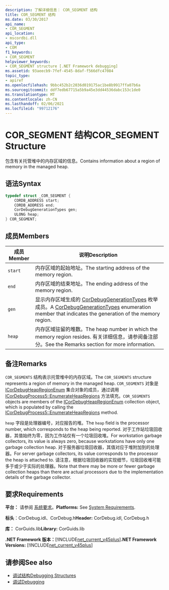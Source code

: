 ```yaml
---
description: 了解详细信息： COR_SEGMENT 结构
title: COR_SEGMENT 结构
ms.date: 03/30/2017
api_name:
- COR_SEGMENT
api_location:
- mscordbi.dll
api_type:
- COM
f1_keywords:
- COR_SEGMENT
helpviewer_keywords:
- COR_SEGMENT structure [.NET Framework debugging]
ms.assetid: 93aeecb9-7fef-4545-8daf-f566dfc47084
topic_type:
- apiref
ms.openlocfilehash: 9bbc452b2c2036d019175ac1be8b9917ffa07b6a
ms.sourcegitcommit: ddf7edb67715a5b9a45e3dd44536dabc153c1de0
ms.translationtype: MT
ms.contentlocale: zh-CN
ms.lasthandoff: 02/06/2021
ms.locfileid: "99712176"
---
```

# <a name="cor_segment-structure"></a><span data-ttu-id="7bed4-103">COR_SEGMENT 结构</span><span class="sxs-lookup"><span data-stu-id="7bed4-103">COR_SEGMENT Structure</span></span>

<span data-ttu-id="7bed4-104">包含有关托管堆中的内存区域的信息。</span><span class="sxs-lookup"><span data-stu-id="7bed4-104">Contains information about a region of memory in the managed heap.</span></span>  
  
## <a name="syntax"></a><span data-ttu-id="7bed4-105">语法</span><span class="sxs-lookup"><span data-stu-id="7bed4-105">Syntax</span></span>  
  
```cpp  
typedef struct _COR_SEGMENT {  
    CORDB_ADDRESS start;
    CORDB_ADDRESS end;
    CorDebugGenerationTypes gen;
    ULONG heap;
} COR_SEGMENT;  
```  
  
## <a name="members"></a><span data-ttu-id="7bed4-106">成员</span><span class="sxs-lookup"><span data-stu-id="7bed4-106">Members</span></span>  
  
|<span data-ttu-id="7bed4-107">成员</span><span class="sxs-lookup"><span data-stu-id="7bed4-107">Member</span></span>|<span data-ttu-id="7bed4-108">说明</span><span class="sxs-lookup"><span data-stu-id="7bed4-108">Description</span></span>|  
|------------|-----------------|  
|`start`|<span data-ttu-id="7bed4-109">内存区域的起始地址。</span><span class="sxs-lookup"><span data-stu-id="7bed4-109">The starting address of the memory region.</span></span>|  
|`end`|<span data-ttu-id="7bed4-110">内存区域的结束地址。</span><span class="sxs-lookup"><span data-stu-id="7bed4-110">The ending address of the memory region.</span></span>|  
|`gen`|<span data-ttu-id="7bed4-111">显示内存区域生成的 [CorDebugGenerationTypes](cordebuggenerationtypes-enumeration.md) 枚举成员。</span><span class="sxs-lookup"><span data-stu-id="7bed4-111">A [CorDebugGenerationTypes](cordebuggenerationtypes-enumeration.md) enumeration member that indicates the generation of the memory region.</span></span>|  
|`heap`|<span data-ttu-id="7bed4-112">内存区域驻留的堆数。</span><span class="sxs-lookup"><span data-stu-id="7bed4-112">The heap number in which the memory region resides.</span></span> <span data-ttu-id="7bed4-113">有关详细信息，请参阅备注部分。</span><span class="sxs-lookup"><span data-stu-id="7bed4-113">See the Remarks section for more information.</span></span>|  
  
## <a name="remarks"></a><span data-ttu-id="7bed4-114">备注</span><span class="sxs-lookup"><span data-stu-id="7bed4-114">Remarks</span></span>  

 <span data-ttu-id="7bed4-115">`COR_SEGMENTS` 结构表示托管堆中的内存区域。</span><span class="sxs-lookup"><span data-stu-id="7bed4-115">The `COR_SEGMENTS` structure represents a region of memory in the managed heap.</span></span>  <span data-ttu-id="7bed4-116">`COR_SEGMENTS` 对象是 [ICorDebugHeapRegionEnum](icordebugheapsegmentenum-interface.md) 集合对象的成员，通过调用 [ICorDebugProcess5::EnumerateHeapRegions](icordebugprocess5-enumerateheapregions-method.md) 方法填充。</span><span class="sxs-lookup"><span data-stu-id="7bed4-116">`COR_SEGMENTS` objects are members of the [ICorDebugHeapRegionEnum](icordebugheapsegmentenum-interface.md) collection object, which is populated by calling the [ICorDebugProcess5::EnumerateHeapRegions](icordebugprocess5-enumerateheapregions-method.md) method.</span></span>  
  
 <span data-ttu-id="7bed4-117">`heap` 字段是处理器编号，对应报告的堆。</span><span class="sxs-lookup"><span data-stu-id="7bed4-117">The `heap` field is the processor number, which corresponds to the heap being reported.</span></span> <span data-ttu-id="7bed4-118">对于工作站垃圾回收器，其值始终为零，因为工作站仅有一个垃圾回收堆。</span><span class="sxs-lookup"><span data-stu-id="7bed4-118">For workstation garbage collectors, its value is always zero, because workstations have only one garbage collection heap.</span></span> <span data-ttu-id="7bed4-119">对于服务器垃圾回收器，其值对应于堆附加到的处理器。</span><span class="sxs-lookup"><span data-stu-id="7bed4-119">For server garbage collectors, its value corresponds to the processor the heap is attached to.</span></span> <span data-ttu-id="7bed4-120">请注意，根据垃圾回收器的实现细节，垃圾回收堆可能多于或少于实际的处理器。</span><span class="sxs-lookup"><span data-stu-id="7bed4-120">Note that there may be more or fewer garbage collection heaps than there are actual processors due to the implementation details of the garbage collector.</span></span>  
  
## <a name="requirements"></a><span data-ttu-id="7bed4-121">要求</span><span class="sxs-lookup"><span data-stu-id="7bed4-121">Requirements</span></span>  

 <span data-ttu-id="7bed4-122">**平台：** 请参阅 [系统要求](../../get-started/system-requirements.md)。</span><span class="sxs-lookup"><span data-stu-id="7bed4-122">**Platforms:** See [System Requirements](../../get-started/system-requirements.md).</span></span>  
  
 <span data-ttu-id="7bed4-123">**标头**：CorDebug.idl、CorDebug.h</span><span class="sxs-lookup"><span data-stu-id="7bed4-123">**Header:** CorDebug.idl, CorDebug.h</span></span>  
  
 <span data-ttu-id="7bed4-124">**库：** CorGuids.lib</span><span class="sxs-lookup"><span data-stu-id="7bed4-124">**Library:** CorGuids.lib</span></span>  
  
 <span data-ttu-id="7bed4-125">**.NET Framework 版本：**[!INCLUDE[net_current_v45plus](../../../../includes/net-current-v45plus-md.md)]</span><span class="sxs-lookup"><span data-stu-id="7bed4-125">**.NET Framework Versions:** [!INCLUDE[net_current_v45plus](../../../../includes/net-current-v45plus-md.md)]</span></span>  
  
## <a name="see-also"></a><span data-ttu-id="7bed4-126">请参阅</span><span class="sxs-lookup"><span data-stu-id="7bed4-126">See also</span></span>

- [<span data-ttu-id="7bed4-127">调试结构</span><span class="sxs-lookup"><span data-stu-id="7bed4-127">Debugging Structures</span></span>](debugging-structures.md)
- [<span data-ttu-id="7bed4-128">调试</span><span class="sxs-lookup"><span data-stu-id="7bed4-128">Debugging</span></span>](index.md)
